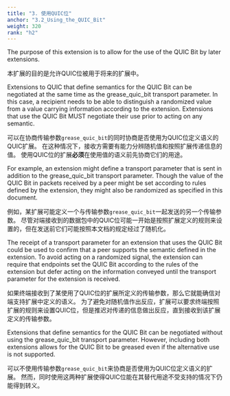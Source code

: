 ```yaml
---
title: "3. 使用QUIC位"
anchor: "3.2_Using_the_QUIC_Bit"
weight: 320
rank: "h2"
---
```


The purpose of this extension is to allow for the use of the QUIC Bit by later extensions.

本扩展的目的是允许QUIC位被用于将来的扩展中。

Extensions to QUIC that define semantics for the QUIC Bit can be negotiated at the same time as the grease_quic_bit transport parameter. In this case, a recipient needs to be able to distinguish a randomized value from a value carrying information according to the extension. Extensions that use the QUIC Bit MUST negotiate their use prior to acting on any semantic.

可以在协商传输参数`grease_quic_bit`的同时协商是否使用为QUIC位定义语义的QUIC扩展。
在这种情况下，接收方需要有能力分辨随机值和按照扩展传递信息的值。
使用QUIC位的扩展**必须**在使用值的语义前先协商它们的用途。

For example, an extension might define a transport parameter that is sent in addition to the grease_quic_bit transport parameter. Though the value of the QUIC Bit in packets received by a peer might be set according to rules defined by the extension, they might also be randomized as specified in this document.

例如，某扩展可能定义一个与传输参数`grease_quic_bit`一起发送的另一个传输参数。
尽管对端接收到的数据包中的QUIC位可能一开始是按照扩展定义的规则来设置的，但在发送前它们可能按照本文档的规定经过了随机化。

The receipt of a transport parameter for an extension that uses the QUIC Bit could be used to confirm that a peer supports the semantic defined in the extension. To avoid acting on a randomized signal, the extension can require that endpoints set the QUIC Bit according to the rules of the extension but defer acting on the information conveyed until the transport parameter for the extension is received.

如果终端接收到了某使用了QUIC位的扩展所定义的传输参数，那么它就能确信对端支持扩展中定义的语义。
为了避免对随机值作出反应，扩展可以要求终端按照扩展的规则来设置QUIC位，但是推迟对传递的信息做出反应，直到接收到该扩展定义的传输参数。

Extensions that define semantics for the QUIC Bit can be negotiated without using the grease_quic_bit transport parameter. However, including both extensions allows for the QUIC Bit to be greased even if the alternative use is not supported.

可以不使用传输参数`grease_quic_bit`来协商是否使用为QUIC位定义语义的扩展。
然而，同时使用这两种扩展使得QUIC位能在其替代用途不受支持的情况下仍能得到转义。
